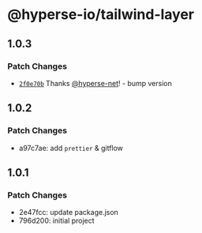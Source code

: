 # @hyperse-io/tailwind-layer

## 1.0.3

### Patch Changes

- [`2f0e70b`](https://github.com/hyperse-io/tailwind-layer/commit/2f0e70bd668756cd50770ca4db3cc7989d9c7baa) Thanks [@hyperse-net](https://github.com/hyperse-net)! - bump version

## 1.0.2

### Patch Changes

- a97c7ae: add `prettier` & gitflow

## 1.0.1

### Patch Changes

- 2e47fcc: update package.json
- 796d200: initial project
